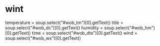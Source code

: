# wint
temperature = soup.select("#wob_tm")[0].getText() title = soup.select("#wob_dc")[0].getText() humidity = soup.select("#wob_hm")[0].getText() time = soup.select("#wob_dts")[0].getText() wind = soup.select("#wob_ws")[0].getText()
